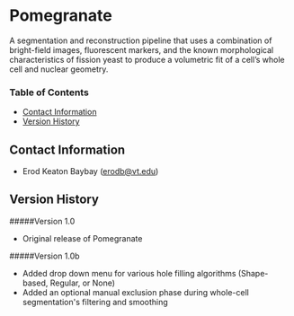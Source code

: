 # Pomegranate 
A segmentation and reconstruction pipeline that uses a combination of bright-field images, fluorescent markers, and the known morphological characteristics of fission yeast to produce a volumetric fit of a cell’s whole cell and nuclear geometry.

### Table of Contents
* [Contact Information](#contact-information)
* [Version History](#version-history)

## Contact Information
* Erod Keaton Baybay (erodb@vt.edu)

## Version History
#####Version 1.0
* Original release of Pomegranate

#####Version 1.0b
* Added drop down menu for various hole filling algorithms (Shape-based, Regular, or None)
* Added an optional manual exclusion phase during whole-cell segmentation's filtering and smoothing
